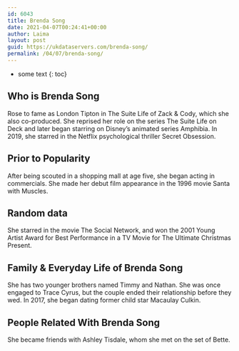 ```yaml
---
id: 6043
title: Brenda Song
date: 2021-04-07T00:24:41+00:00
author: Laima
layout: post
guid: https://ukdataservers.com/brenda-song/
permalink: /04/07/brenda-song/
---
```


* some text
{: toc}


## Who is Brenda Song
                  
                  
                  
Rose to fame as London Tipton in The Suite Life of Zack & Cody, which she also co-produced. She reprised her role on the series The Suite Life on Deck and later began starring on Disney&#8217;s animated series Amphibia. In 2019, she starred in the Netflix psychological thriller Secret Obsession.
                  
              
            
              
            
                
                
                
## Prior to Popularity
                  
                  
                  
After being scouted in a shopping mall at age five, she began acting in commercials. She made her debut film appearance in the 1996 movie Santa with Muscles. 
                  
              
            
              
            
                
                
                
## Random data
                  
                  
                  
She starred in the movie The Social Network, and won the 2001 Young Artist Award for Best Performance in a TV Movie for The Ultimate Christmas Present. 
                  
              
            
              
            
                
                
                
## Family & Everyday Life of Brenda Song
                  
                  
                  
She has two younger brothers named Timmy and Nathan. She was once engaged to Trace Cyrus, but the couple ended their relationship before they wed. In 2017, she began dating former child star Macaulay Culkin.
                  
              
            
              
            
                
                
                
## People Related With Brenda Song
                  
                  
                  
She became friends with Ashley Tisdale, whom she met on the set of Bette.
                  
              
            
              
            
                
              
            
              
              
            
            
              
            
          
          
          